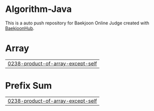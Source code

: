 # Algorithm-Java
This is a auto push repository for Baekjoon Online Judge created with [BaekjoonHub](https://github.com/BaekjoonHub/BaekjoonHub).


# Array
|  |
| ------- |
| [0238-product-of-array-except-self](https://github.com/sejineer/Problem-Solving/tree/master/0238-product-of-array-except-self) |
# Prefix Sum
|  |
| ------- |
| [0238-product-of-array-except-self](https://github.com/sejineer/Problem-Solving/tree/master/0238-product-of-array-except-self) |